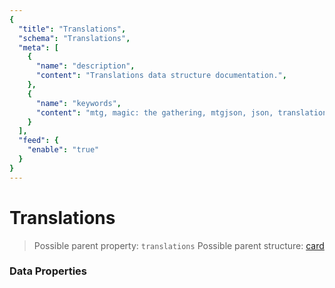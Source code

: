 ```yaml
---
{
  "title": "Translations",
  "schema": "Translations",
  "meta": [
    {
      "name": "description",
      "content": "Translations data structure documentation.",
    },
    {
      "name": "keywords",
      "content": "mtg, magic: the gathering, mtgjson, json, translations",
    }
  ],
  "feed": {
    "enable": "true"
  }
}
---
```


# Translations

> Possible parent property: `translations`
> Possible parent structure: [card](../card)

### Data Properties

<Documentation/>
